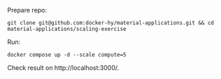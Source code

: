 Prepare repo:

    git clone git@github.com:docker-hy/material-applications.git && cd material-applications/scaling-exercise

Run:

    docker compose up -d --scale compute=5

Check result on http://localhost:3000/.
